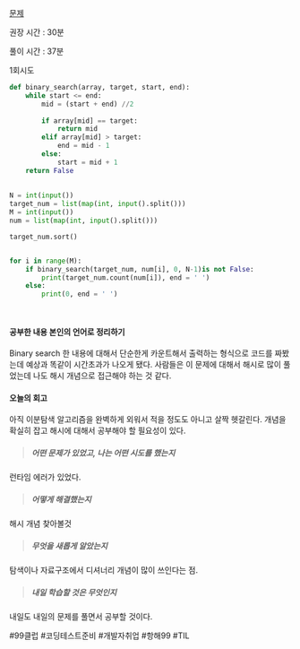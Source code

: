 [문제](https://www.acmicpc.net/problem/10816)

  

  권장 시간 : 30분
  
  풀이 시간 : 37분

1회시도 

```python
def binary_search(array, target, start, end):
    while start <= end:
        mid = (start + end) //2
        
        if array[mid] == target:
            return mid
        elif array[mid] > target:
            end = mid - 1
        else:
            start = mid + 1
    return False
    
    
N = int(input())
target_num = list(map(int, input().split()))
M = int(input())
num = list(map(int, input().split()))

target_num.sort()


for i in range(M):
    if binary_search(target_num, num[i], 0, N-1)is not False:
        print(target_num.count(num[i]), end = ' ')
    else:
        print(0, end = ' ')
        



```

#### 공부한 내용 본인의 언어로 정리하기 ##
Binary search 한 내용에 대해서 단순한게 카운트해서 출력하는 형식으로 코드를 짜봤는데 예상과 똑같이 시간초과가 나오게 됐다. 
사람들은 이 문제에 대해서 해시로 많이 풀었는데 나도 해시 개념으로 접근해야 하는 것 같다. 

#### 오늘의 회고 
아직 이분탐색 알고리즘을 완벽하게 외워서 적을 정도도 아니고 살짝 헷갈린다. 개념을 확실히 잡고 해시에 대해서 공부해야 할 필요성이 있다. 

>##### 어떤 문제가 있었고, 나는 어떤 시도를 했는지
런타임 에러가 있었다. 


>##### 어떻게 해결했는지
 해시 개념 찾아볼것 

>##### 무엇을 새롭게 알았는지
탐색이나 자료구조에서 디셔너리 개념이 많이 쓰인다는 점. 

>##### 내일 학습할 것은 무엇인지
내일도 내일의 문제를 풀면서 공부할 것이다. 


 
  

 #99클럽 #코딩테스트준비 #개발자취업 #항해99 #TIL
